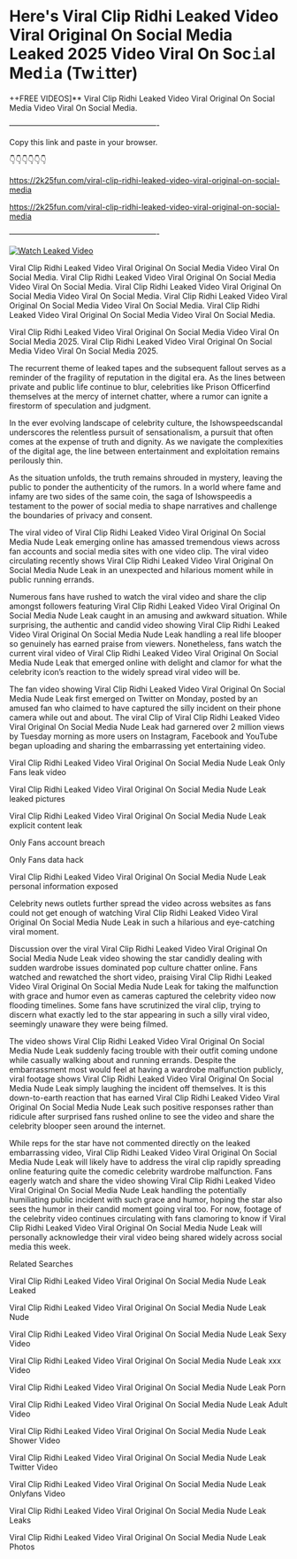 # Here's Viral Clip Ridhi Leaked Video Viral Original On Social Media Leaked 2025 Video Viral On Soc𝚒al Med𝚒a (Tw𝚒tter)

++FREE VIDEOS]** Viral Clip Ridhi Leaked Video Viral Original On Social Media Video Viral On Social Media.

———————————————————-

Copy this link and paste in your browser.

👇👇👇👇👇👇

https://2k25fun.com/viral-clip-ridhi-leaked-video-viral-original-on-social-media

https://2k25fun.com/viral-clip-ridhi-leaked-video-viral-original-on-social-media

———————————————————-

[![Watch Leaked Video](https://miro.medium.com/v2/resize:fit:828/format:webp/1*cilzJN44JGOrTw9NJCrNHA.gif "Watch Leaked Video")](https://2k25fun.com/viral-clip-ridhi-leaked-video-viral-original-on-social-media)

Viral Clip Ridhi Leaked Video Viral Original On Social Media Video Viral On Social Media. Viral Clip Ridhi Leaked Video Viral Original On Social Media Video Viral On Social Media. Viral Clip Ridhi Leaked Video Viral Original On Social Media Video Viral On Social Media. Viral Clip Ridhi Leaked Video Viral Original On Social Media Video Viral On Social Media. Viral Clip Ridhi Leaked Video Viral Original On Social Media Video Viral On Social Media.

Viral Clip Ridhi Leaked Video Viral Original On Social Media Video Viral On Social Media 2025. Viral Clip Ridhi Leaked Video Viral Original On Social Media Video Viral On Social Media 2025.

The recurrent theme of leaked tapes and the subsequent fallout serves as a reminder of the fragility of reputation in the digital era. As the lines between private and public life continue to blur, celebrities like Prison Officerfind themselves at the mercy of internet chatter, where a rumor can ignite a firestorm of speculation and judgment.

In the ever evolving landscape of celebrity culture, the Ishowspeedscandal underscores the relentless pursuit of sensationalism, a pursuit that often comes at the expense of truth and dignity. As we navigate the complexities of the digital age, the line between entertainment and exploitation remains perilously thin.

As the situation unfolds, the truth remains shrouded in mystery, leaving the public to ponder the authenticity of the rumors. In a world where fame and infamy are two sides of the same coin, the saga of Ishowspeedis a testament to the power of social media to shape narratives and challenge the boundaries of privacy and consent.

The viral video of Viral Clip Ridhi Leaked Video Viral Original On Social Media Nude Leak emerging online has amassed tremendous views across fan accounts and social media sites with one video clip. The viral video circulating recently shows Viral Clip Ridhi Leaked Video Viral Original On Social Media Nude Leak in an unexpected and hilarious moment while in public running errands.

Numerous fans have rushed to watch the viral video and share the clip amongst followers featuring Viral Clip Ridhi Leaked Video Viral Original On Social Media Nude Leak caught in an amusing and awkward situation. While surprising, the authentic and candid video showing Viral Clip Ridhi Leaked Video Viral Original On Social Media Nude Leak handling a real life blooper so genuinely has earned praise from viewers. Nonetheless, fans watch the current viral video of Viral Clip Ridhi Leaked Video Viral Original On Social Media Nude Leak that emerged online with delight and clamor for what the celebrity icon’s reaction to the widely spread viral video will be.

The fan video showing Viral Clip Ridhi Leaked Video Viral Original On Social Media Nude Leak first emerged on Twitter on Monday, posted by an amused fan who claimed to have captured the silly incident on their phone camera while out and about. The viral Clip of Viral Clip Ridhi Leaked Video Viral Original On Social Media Nude Leak had garnered over 2 million views by Tuesday morning as more users on Instagram, Facebook and YouTube began uploading and sharing the embarrassing yet entertaining video.

Viral Clip Ridhi Leaked Video Viral Original On Social Media Nude Leak Only Fans leak video

Viral Clip Ridhi Leaked Video Viral Original On Social Media Nude Leak leaked pictures

Viral Clip Ridhi Leaked Video Viral Original On Social Media Nude Leak explicit content leak

Only Fans account breach

Only Fans data hack

Viral Clip Ridhi Leaked Video Viral Original On Social Media Nude Leak personal information exposed

Celebrity news outlets further spread the video across websites as fans could not get enough of watching Viral Clip Ridhi Leaked Video Viral Original On Social Media Nude Leak in such a hilarious and eye-catching viral moment.

Discussion over the viral Viral Clip Ridhi Leaked Video Viral Original On Social Media Nude Leak video showing the star candidly dealing with sudden wardrobe issues dominated pop culture chatter online. Fans watched and rewatched the short video, praising Viral Clip Ridhi Leaked Video Viral Original On Social Media Nude Leak for taking the malfunction with grace and humor even as cameras captured the celebrity video now flooding timelines. Some fans have scrutinized the viral clip, trying to discern what exactly led to the star appearing in such a silly viral video, seemingly unaware they were being filmed.

The video shows Viral Clip Ridhi Leaked Video Viral Original On Social Media Nude Leak suddenly facing trouble with their outfit coming undone while casually walking about and running errands. Despite the embarrassment most would feel at having a wardrobe malfunction publicly, viral footage shows Viral Clip Ridhi Leaked Video Viral Original On Social Media Nude Leak simply laughing the incident off themselves. It is this down-to-earth reaction that has earned Viral Clip Ridhi Leaked Video Viral Original On Social Media Nude Leak such positive responses rather than ridicule after surprised fans rushed online to see the video and share the celebrity blooper seen around the internet.

While reps for the star have not commented directly on the leaked embarrassing video, Viral Clip Ridhi Leaked Video Viral Original On Social Media Nude Leak will likely have to address the viral clip rapidly spreading online featuring quite the comedic celebrity wardrobe malfunction. Fans eagerly watch and share the video showing Viral Clip Ridhi Leaked Video Viral Original On Social Media Nude Leak handling the potentially humiliating public incident with such grace and humor, hoping the star also sees the humor in their candid moment going viral too. For now, footage of the celebrity video continues circulating with fans clamoring to know if Viral Clip Ridhi Leaked Video Viral Original On Social Media Nude Leak will personally acknowledge their viral video being shared widely across social media this week.

Related Searches

Viral Clip Ridhi Leaked Video Viral Original On Social Media Nude Leak Leaked

Viral Clip Ridhi Leaked Video Viral Original On Social Media Nude Leak Nude

Viral Clip Ridhi Leaked Video Viral Original On Social Media Nude Leak Sexy Video

Viral Clip Ridhi Leaked Video Viral Original On Social Media Nude Leak xxx Video

Viral Clip Ridhi Leaked Video Viral Original On Social Media Nude Leak Porn

Viral Clip Ridhi Leaked Video Viral Original On Social Media Nude Leak Adult Video

Viral Clip Ridhi Leaked Video Viral Original On Social Media Nude Leak Shower Video

Viral Clip Ridhi Leaked Video Viral Original On Social Media Nude Leak Twitter Video

Viral Clip Ridhi Leaked Video Viral Original On Social Media Nude Leak Onlyfans Video

Viral Clip Ridhi Leaked Video Viral Original On Social Media Nude Leak Leaks

Viral Clip Ridhi Leaked Video Viral Original On Social Media Nude Leak Photos